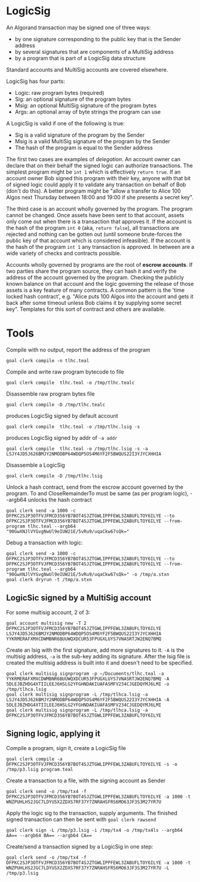 # LogicSig

An Algorand transaction may be signed one of three ways:

- by one signature corresponding to the public key that is the Sender address
- by several signatures that are components of a MultiSig address
- by a program that is part of a LogicSig data structure

Standard accounts and MultiSig accounts are covered elsewhere.

LogicSig has four parts:

- Logic: raw program bytes (required)
- Sig: an optional signature of the program bytes
- Msig: an optional MultiSig signature of the program bytes
- Args: an optional array of byte strings the program can use

A LogicSig is valid if one of the following is true:

- Sig is a valid signature of the program by the Sender
- Msig is a valid MultiSig signature of the program by the Sender
- The hash of the program is equal to the Sender address

The first two cases are examples of _delegation_. An account owner can declare that on their behalf the signed logic can authorize transactions. The simplest program might be `int 1` which is effectively `return true`. If an account owner Bob signed this program with their key, anyone with that bit of signed logic could apply it to validate any transaction on behalf of Bob (don't do this). A better program might be "allow a transfer to Alice 100 Algos next Thursday between 18:00 and 19:00 if she presents a secret key".

The third case is an account wholly governed by the program. The program cannot be changed. Once assets have been sent to that account, assets only come out when there is a transaction that approves it. If the account is the hash of the program `int 0` (aka, `return false`), all transactions are rejected and nothing can be gotten out (until someone brute-forces the public key of that account which is considered infeasible). If the account is the hash of the program `int 1` any transaction is approved. In between are a wide variety of checks and contracts possible.

Accounts wholly governed by programs are the root of **escrow accounts**. If two parties share the program source, they can hash it and verify the address of the account governed by the program. Checking the publicly known balance on that account and the logic governing the release of those assets is a key feature of many contracts. A common pattern is the 'time locked hash contract', e.g. "Alice puts 100 Algos into the account and gets it back after some timeout unless Bob claims it by supplying some secret key". Templates for this sort of contract and others are available.


# Tools

Compile with no output, report the address of the program

```
goal clerk compile -n tlhc.teal
```

Compile and write raw program bytecode to file

```
goal clerk compile  tlhc.teal -o /tmp/tlhc.tealc
```

Disassemble raw program bytes file

```
goal clerk compile -D /tmp/tlhc.tealc
```

produces LogicSig signed by default account

```
goal clerk compile  tlhc.teal -o /tmp/tlhc.lsig -s
```

produces LogicSig signed by addr of `-a addr`

```
goal clerk compile  tlhc.teal -o /tmp/tlhc.lsig -s -a LSJY4JD5J626BMJY2NMODBP64WDQP5OS4M6YF2F5BWQUS22I3YJYCXHHIA
```

Disassemble a LogicSig

```
goal clerk compile -D /tmp/tlhc.lsig
```

Unlock a hash contract, send from the escrow account governed by the program. To and CloseRemainderTo must be same (as per program logic), --argb64 unlocks the hash contract

```
goal clerk send -a 1000 -c DFPKC2SJP3OTFVJFMCD356YB7BOT4SJZTGWLIPPFEWL3ZABUFLTOY6ILYE --to DFPKC2SJP3OTFVJFMCD356YB7BOT4SJZTGWLIPPFEWL3ZABUFLTOY6ILYE --from-program tlhc.teal --argb64 "90GwXNJlVYGvgNwUl9eIUW21E/5vRu9/uqaCkw67sQk="
```

Debug a transaction with logic:

```
goal clerk send -a 1000 -c DFPKC2SJP3OTFVJFMCD356YB7BOT4SJZTGWLIPPFEWL3ZABUFLTOY6ILYE --to DFPKC2SJP3OTFVJFMCD356YB7BOT4SJZTGWLIPPFEWL3ZABUFLTOY6ILYE --from-program tlhc.teal --argb64 "90GwXNJlVYGvgNwUl9eIUW21E/5vRu9/uqaCkw67sQk=" -o /tmp/a.stxn
goal clerk dryrun -t /tmp/a.stxn
```

## LogicSic signed by a MultiSig account

For some multisig account, 2 of 3:

```
goal account multisig new -T 2 DFPKC2SJP3OTFVJFMCD356YB7BOT4SJZTGWLIPPFEWL3ZABUFLTOY6ILYE LSJY4JD5J626BMJY2NMODBP64WDQP5OS4M6YF2F5BWQUS22I3YJYCXHHIA YYKRMERAFXMXCDWMBNR6BUUWQXDCUR53FPUGXLUYS7VNASRTJW2ENQ7BMQ
```

Create an lsig with the first signature, add more signatures to it. `-A` is the multisig address, `-a` is the sub-key adding its signature. After the lsig file is created the multisig address is built into it and doesn't need to be specified.

```
goal clerk multisig signprogram -p ~/Documents/tlhc.teal -a YYKRMERAFXMXCDWMBNR6BUUWQXDCUR53FPUGXLUYS7VNASRTJW2ENQ7BMQ -A 5DLEJBZHDG4XTIILEEJ6HSLG2YFGHNDAKIUAFASMFV234CJGEDQYMJ6LMI -o /tmp/tlhca.lsig
goal clerk multisig signprogram -L /tmp/tlhca.lsig -a LSJY4JD5J626BMJY2NMODBP64WDQP5OS4M6YF2F5BWQUS22I3YJYCXHHIA -A 5DLEJBZHDG4XTIILEEJ6HSLG2YFGHNDAKIUAFASMFV234CJGEDQYMJ6LMI
goal clerk multisig signprogram -L /tmp/tlhca.lsig -a DFPKC2SJP3OTFVJFMCD356YB7BOT4SJZTGWLIPPFEWL3ZABUFLTOY6ILYE
```

## Signing logic, applying it

Compile a program, sign it, create a LogicSig file

```
goal clerk compile -a DFPKC2SJP3OTFVJFMCD356YB7BOT4SJZTGWLIPPFEWL3ZABUFLTOY6ILYE -s -o /tmp/p3.lsig program.teal
```

Create a transaction to a file, with the signing account as Sender

```
goal clerk send -o /tmp/tx4 -f DFPKC2SJP3OTFVJFMCD356YB7BOT4SJZTGWLIPPFEWL3ZABUFLTOY6ILYE -a 1000 -t WNZPUHLHS2JGC7LDYUSX2ZDXS7RF37Y7ZNRAHSFRS6MO63JF3S3M27YR7U
```

Apply the logic sig to the transaction, supply arguments. The finished signed transaction can then be sent with `goal clerk rawsend`

```
goal clerk sign -L /tmp/p3.lsig -i /tmp/tx4 -o /tmp/tx4ls --argb64 AA== --argb64 BA== --argb64 CA==
```

Create/send a transaction signed by a LogicSig in one step:

```
goal clerk send -o /tmp/tx4 -f DFPKC2SJP3OTFVJFMCD356YB7BOT4SJZTGWLIPPFEWL3ZABUFLTOY6ILYE -a 1000 -t WNZPUHLHS2JGC7LDYUSX2ZDXS7RF37Y7ZNRAHSFRS6MO63JF3S3M27YR7U -L /tmp/p3.lsig
```
